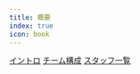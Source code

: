 ```yaml
---
title: 概要
index: true
icon: book
---
```


[イントロ](/ja/about/intro.md)
[チーム構成](/about/structure.html)
[スタッフ一覧](/about/staff-list.html)